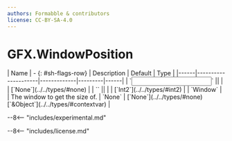 ```yaml
---
authors: Formabble & contributors
license: CC-BY-SA-4.0
---
```



# GFX.WindowPosition

<div class="sh-parameters" markdown="1">
| Name | - {: #sh-flags-row} | Description | Default | Type |
|------|---------------------|-------------|---------|------|
| `<input>` || | | [`None`](../../types/#none) |
| `<output>` || | | [`Int2`](../../types/#int2) |
| `Window` |  | The window to get the size of. | `None` | [`None`](../../types/#none)[`&Object`](../../types/#contextvar) |

</div>

--8<-- "includes/experimental.md"



--8<-- "includes/license.md"

